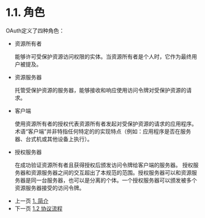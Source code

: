 1.1. 角色
============================
OAuth定义了四种角色：
- 资源所有者

  能够许可受保护资源访问权限的实体。当资源所有者是个人时，它作为最终用户被提及。 
- 资源服务器

  托管受保护资源的服务器，能够接收和响应使用访问令牌对受保护资源的请求。
- 客户端

  使用资源所有者的授权代表资源所有者发起对受保护资源的请求的应用程序。术语“客户端”并非特指任何特定的的实现特点（例如：应用程序是否在服务器、台式机或其他设备上执行）。
- 授权服务器

  在成功验证资源所有者且获得授权后颁发访问令牌给客户端的服务器。
授权服务器和资源服务器之间的交互超出了本规范的范围。授权服务器可以和资源服务器是同一台服务器，也可以是分离的个体。一个授权服务器可以颁发被多个资源服务器接受的访问令牌。

* 上一页 [1. 简介](1.md)
* 下一页 [1.2 协议流程](1.2.md)
